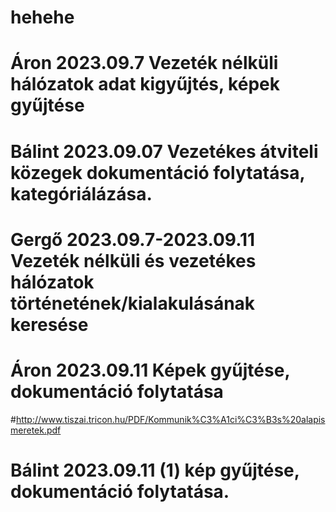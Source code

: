 # hehehe
# Áron 2023.09.7 Vezeték nélküli hálózatok adat kigyűjtés, képek gyűjtése
# Bálint 2023.09.07 Vezetékes átviteli közegek dokumentáció folytatása, kategóriálázása.
# Gergő 2023.09.7-2023.09.11 Vezeték nélküli és vezetékes hálózatok történetének/kialakulásának keresése
# Áron 2023.09.11 Képek gyűjtése, dokumentáció folytatása
#http://www.tiszai.tricon.hu/PDF/Kommunik%C3%A1ci%C3%B3s%20alapismeretek.pdf
# Bálint 2023.09.11 (1) kép gyűjtése, dokumentáció folytatása.
